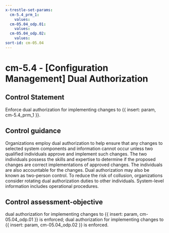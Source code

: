 ```yaml
---
x-trestle-set-params:
  cm-5.4_prm_1:
    values:
  cm-05.04_odp.01:
    values:
  cm-05.04_odp.02:
    values:
sort-id: cm-05.04
---
```


# cm-5.4 - \[Configuration Management\] Dual Authorization

## Control Statement

Enforce dual authorization for implementing changes to {{ insert: param, cm-5.4_prm_1 }}.

## Control guidance

Organizations employ dual authorization to help ensure that any changes to selected system components and information cannot occur unless two qualified individuals approve and implement such changes. The two individuals possess the skills and expertise to determine if the proposed changes are correct implementations of approved changes. The individuals are also accountable for the changes. Dual authorization may also be known as two-person control. To reduce the risk of collusion, organizations consider rotating dual authorization duties to other individuals. System-level information includes operational procedures.

## Control assessment-objective

dual authorization for implementing changes to {{ insert: param, cm-05.04_odp.01 }} is enforced;
dual authorization for implementing changes to {{ insert: param, cm-05.04_odp.02 }} is enforced.
